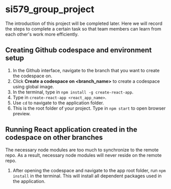 # si579_group_project  
The introduction of this project will be completed later. Here we will record the steps to complete a certain task so that team members can learn from each other's work more efficiently.  

## Creating Github codespace and environment setup  

1. In the Github interface, navigate to the branch that you want to create the codespace on.
2. Click **Create a codespace on <branch_name>** to create a codespace using global image.
3. In the terminal, type in `npm install -g create-react-app`.
4. Type in `create-react-app <react_app_name>`.
5. Use `cd` to navigate to the application folder.
6. This is the root folder of your project. Type in `npm start` to open browser preview.

## Running React application created in the codespace on other branches

The necessary node modules are too much to synchronize to the remote repo. As a result, necessary node modules will never reside on the remote repo.  
1. After opening the codespace and navigate to the app root folder, run `npm install` in the terminal. This will install all dependent packages used in the application.